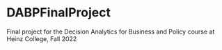 # DABPFinalProject
Final project for the Decision Analytics for Business and Policy course at Heinz College, Fall 2022
